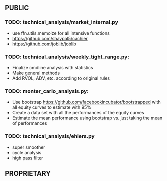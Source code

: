 ## PUBLIC

### TODO: technical_analysis/market_internal.py
* use ffn.utils.memoize for all intensive functions
* https://github.com/shaypal5/cachier
* https://github.com/joblib/joblib

### TODO: technical_analysis/weekly_tight_range.py:
* Finalize cmdline analysis with statistics
* Make general methods
* Add RVOL, ADV, etc. according to original rules

### TODO: monter_carlo_analysis.py:
* Use bootstrap https://github.com/facebookincubator/bootstrapped with all equity curves to estimate with 95%
* Create a data set with all the performances of the equity curves
* Estimate the mean performance using bootstrap vs. just taking the mean of performances

### TODO: technical_analysis/ehlers.py
* super smoother
* cycle analysis
* high pass filter

## PROPRIETARY
